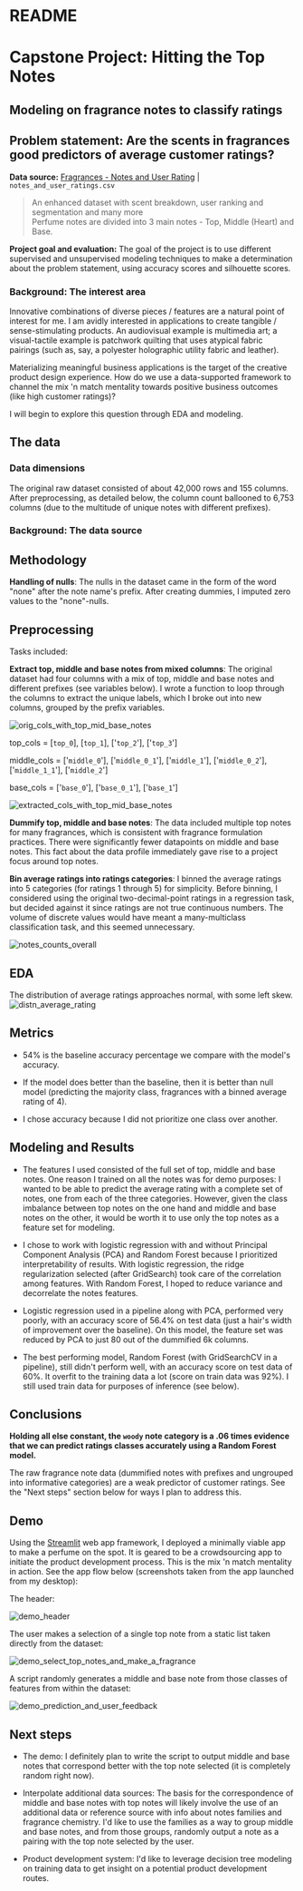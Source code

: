 # README

# Capstone Project: Hitting the Top Notes

## Modeling on fragrance notes to classify ratings

## Problem statement: Are the scents in fragrances good predictors of average customer ratings?

**Data source:** [Fragrances - Notes and User Rating](https://www.kaggle.com/sagikeren88/fragrances-and-perfumes) | `notes_and_user_ratings.csv`
>An enhanced dataset with scent breakdown, user ranking and segmentation and many more<br>
>Perfume notes are divided into 3 main notes - Top, Middle (Heart) and Base.


**Project goal and evaluation:** The goal of the project is to use different supervised and unsupervised modeling techniques to make a determination about the problem statement, using accuracy scores and silhouette scores.

### Background: The interest area

Innovative combinations of diverse pieces / features are a natural point of interest for me. I am avidly interested in applications to create tangible / sense-stimulating products. An audiovisual example is multimedia art; a visual-tactile example is patchwork quilting that uses atypical fabric pairings (such as, say, a polyester holographic utility fabric and leather). 

Materializing meaningful business applications is the target of the creative product design experience. How do we use a data-supported framework to channel the mix 'n match mentality towards positive business outcomes (like high customer ratings)?

I will begin to explore this question through EDA and modeling.


## The data

### Data dimensions

The original raw dataset consisted of about 42,000 rows and 155 columns. After preprocessing, as detailed below, the column count ballooned to 6,753 columns (due to the multitude of unique notes with different prefixes).

### Background: The data source

## Methodology

**Handling of nulls**: The nulls in the dataset came in the form of the word "none" after the note name's prefix. After creating dummies, I imputed zero values to the "none"-nulls.

## Preprocessing

Tasks included:

**Extract top, middle and base notes from mixed columns**: The original dataset had four columns with a mix of top, middle and base notes and different prefixes (see variables below). I wrote a function to loop through the columns to extract the unique labels, which I broke out into new columns, grouped by the prefix variables.

![orig_cols_with_top_mid_base_notes](https://github.com/abishop17/fragrance_analysis_capstone/blob/main/figures/orig_cols_with_top_mid_base_notes.png)

top_cols = [`top_0`], [`top_1`], ['`top_2`'], ['`top_3`']

middle_cols = ['`middle_0`'], ['`middle_0_1`'], ['`middle_1`'], ['`middle_0_2`'], ['`middle_1_1`'], ['`middle_2`']

base_cols = ['`base_0`'], ['`base_0_1`'], ['`base_1`']


![extracted_cols_with_top_mid_base_notes](https://github.com/abishop17/fragrance_analysis_capstone/blob/main/figures/extracted_cols_with_top_mid_base_notes.png)


**Dummify top, middle and base notes**: The data included multiple top notes for many fragrances, which is consistent with fragrance formulation practices. There were significantly fewer datapoints on middle and base notes. This fact about the data profile immediately gave rise to a project focus around top notes.

**Bin average ratings into ratings categories**: I binned the average ratings into 5 categories (for ratings 1 through 5) for simplicity. Before binning, I considered using the original two-decimal-point ratings in a regression task, but decided against it since ratings are not true continuous numbers. The volume of discrete values would have meant a many-multiclass classification task, and this seemed unnecessary.

![notes_counts_overall](https://github.com/abishop17/fragrance_analysis_capstone/blob/main/figures/notes_counts_overall.png)

## EDA

The distribution of average ratings approaches normal, with some left skew.
![distn_average_rating](https://github.com/abishop17/fragrance_analysis_capstone/blob/main/figures/distn_average_rating.png)

## Metrics

* 54% is the baseline accuracy percentage we compare with the model's accuracy.

* If the model does better than the baseline, then it is better than null model (predicting the majority class, fragrances with a binned average rating of 4).

* I chose accuracy because I did not prioritize one class over another.

## Modeling and Results

* The features I used consisted of the full set of top, middle and base notes. One reason I trained on all the notes was for demo purposes: I wanted to be able to predict the average rating with a complete set of notes, one from each of the three categories. However, given the class imbalance between top notes on the one hand and middle and base notes on the other, it would be worth it to use only the top notes as a feature set for modeling. 

* I chose to work with logistic regression with and without Principal Component Analysis (PCA) and Random Forest because I prioritized interpretability of results. With logistic regression, the ridge regularization selected (after GridSearch) took care of the correlation among features. With Random Forest, I hoped to reduce variance and decorrelate the notes features.

* Logistic regression used in a pipeline along with PCA, performed very poorly, with an accuracy score of 56.4% on test data (just a hair's width of improvement over the baseline). On this model, the feature set was reduced by PCA to just 80 out of the dummified 6k columns.

* The best performing model, Random Forest (with GridSearchCV in a pipeline), still didn't perform well, with an accuracy score on test data of 60%. It overfit to the training data a lot (score on train data was 92%). I still used train data for purposes of inference (see below).

## Conclusions

**Holding all else constant, the `woody` note category is a .06 times evidence that we can predict ratings classes accurately using a Random Forest model.**

The raw fragrance note data (dummified notes with prefixes and ungrouped into informative categories) are a weak predictor of customer ratings. See the "Next steps" section below for ways I plan to address this.

## Demo

Using the [Streamlit](https://github.com/streamlit/streamlit) web app framework, I deployed a minimally viable app to make a perfume on the spot. It is geared to be a crowdsourcing app to initiate the product development process. This is the mix 'n match mentality in action. See the app flow below (screenshots taken from the app launched from my desktop):

The header:

![demo_header](https://github.com/abishop17/fragrance_analysis_capstone/blob/main/figures/demo/demo_header.png)

The user makes a selection of a single top note from a static list taken directly from the dataset:

![demo_select_top_notes_and_make_a_fragrance](https://github.com/abishop17/fragrance_analysis_capstone/blob/main/figures/demo/demo_select_top_notes_and_make_a_fragrance.png)

A script randomly generates a middle and base note from those classes of features from within the dataset:

![demo_prediction_and_user_feedback](https://github.com/abishop17/fragrance_analysis_capstone/blob/main/figures/demo/demo_prediction_and_user_feedback.png)


## Next steps

* The demo: I definitely plan to write the script to output middle and base notes that correspond better with the top note selected (it is completely random right now).

* Interpolate additional data sources: The basis for the correspondence of middle and base notes with top notes will likely involve the use of an additional data or reference source with info about notes families and fragrance chemistry. I'd like to use the families as a way to group middle and base notes, and from those groups, randomly output a note as a pairing with the top note selected by the user.

* Product development system: I'd like to leverage decision tree modeling on training data to get insight on a potential product development routes.



